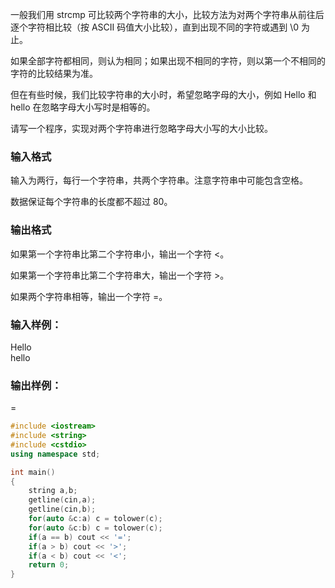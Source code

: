一般我们用 strcmp 可比较两个字符串的大小，比较方法为对两个字符串从前往后逐个字符相比较（按 ASCII 码值大小比较），直到出现不同的字符或遇到 \0 为止。

如果全部字符都相同，则认为相同；如果出现不相同的字符，则以第一个不相同的字符的比较结果为准。

但在有些时候，我们比较字符串的大小时，希望忽略字母的大小，例如 Hello 和 hello 在忽略字母大小写时是相等的。

请写一个程序，实现对两个字符串进行忽略字母大小写的大小比较。

### 输入格式
输入为两行，每行一个字符串，共两个字符串。注意字符串中可能包含空格。

数据保证每个字符串的长度都不超过 80。

### 输出格式
如果第一个字符串比第二个字符串小，输出一个字符 <。

如果第一个字符串比第二个字符串大，输出一个字符 >。

如果两个字符串相等，输出一个字符 =。

### 输入样例：
Hello  
hello
### 输出样例：
=

```c++
#include <iostream>
#include <string>
#include <cstdio>
using namespace std;

int main()
{
    string a,b;
    getline(cin,a);
    getline(cin,b);
    for(auto &c:a) c = tolower(c);
    for(auto &c:b) c = tolower(c);
    if(a == b) cout << '=';
    if(a > b) cout << '>';
    if(a < b) cout << '<';
    return 0;
}
```
